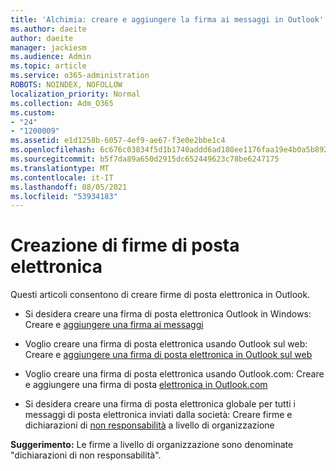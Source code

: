 ```yaml
---
title: 'Alchimia: creare e aggiungere la firma ai messaggi in Outlook'
ms.author: daeite
author: daeite
manager: jackiesm
ms.audience: Admin
ms.topic: article
ms.service: o365-administration
ROBOTS: NOINDEX, NOFOLLOW
localization_priority: Normal
ms.collection: Adm_O365
ms.custom:
- "24"
- "1200009"
ms.assetid: e1d1258b-6057-4ef9-ae67-f3e0e2bbe1c4
ms.openlocfilehash: 6c676c03834f5d1b1740addd6ad108ee1176faa19e4b0a5b8927ac1e600810d2
ms.sourcegitcommit: b5f7da89a650d2915dc652449623c78be6247175
ms.translationtype: MT
ms.contentlocale: it-IT
ms.lasthandoff: 08/05/2021
ms.locfileid: "53934183"
---
```

# <a name="creating-email-signatures"></a>Creazione di firme di posta elettronica

Questi articoli consentono di creare firme di posta elettronica in Outlook.
  
- Si desidera creare una firma di posta elettronica Outlook in Windows: Creare e [aggiungere una firma ai messaggi](https://support.office.com/article/8ee5d4f4-68fd-464a-a1c1-0e1c80bb27f2.aspx)
  
- Voglio creare una firma di posta elettronica usando Outlook sul web: Creare e [aggiungere una firma di posta elettronica in Outlook sul web](https://support.office.com/article/5ff9dcfd-d3f1-447b-b2e9-39f91b074ea3.aspx)

- Voglio creare una firma di posta elettronica usando Outlook.com: Creare e aggiungere una firma di posta [elettronica in Outlook.com](https://support.office.com/article/776d9006-abdf-444e-b5b7-a61821dff034.aspx)

- Si desidera creare una firma di posta elettronica globale per tutti i messaggi di posta elettronica inviati dalla società: Creare firme e dichiarazioni di [non responsabilità](https://docs.microsoft.com/microsoft-365/admin/setup/create-signatures-and-disclaimers) a livello di organizzazione

 **Suggerimento:** Le firme a livello di organizzazione sono denominate "dichiarazioni di non responsabilità".
  